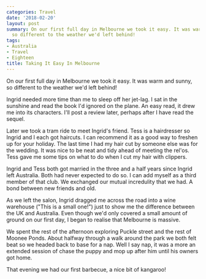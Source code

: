 ```yaml
---
categories: Travel
date: '2018-02-20'
layout: post
summary: On our first full day in Melbourne we took it easy. It was warm and sunny,
  so different to the weather we'd left behind!
tags:
- Australia
- Travel
- Eighteen
title: Taking It Easy In Melbourne
---
```


On our first full day in Melbourne we took it easy. It was warm and sunny, so different to the weather we'd left behind!

Ingrid needed more time than me to sleep off her jet-lag. I sat in the sunshine and read the book I'd ignored on the plane. An easy read, it drew me into its characters. I'll post a review later, perhaps after I have read the sequel.

Later we took a tram ride to meet Ingrid's friend. Tess is a hairdresser so Ingrid and I each got haircuts. I can recommend it as a good way to freshen up for your holiday. The last time I had my hair cut by someone else was for the wedding. It was nice to be neat and tidy ahead of meeting the rel'os. Tess gave me some tips on what to do when I cut my hair with clippers.

Ingrid and Tess both got married in the three and a half years since Ingrid left Australia. Both had never expected to do so. I can add myself as a third member of that club. We exchanged our mutual incredulity that we had. A bond between new friends and old.

As we left the salon, Ingrid dragged me across the road into a wine warehouse ("This is a small one!") just to show me the difference between the UK and Australia. Even though we'd only covered a small amount of ground on our first day, I began to realise that Melbourne is massive.

We spent the rest of the afternoon exploring Puckle street and the rest of Moonee Ponds. About halfway through a walk around the park we both felt beat so we headed back to base for a nap. Well I say nap, it was a more an extended session of chase the puppy and mop up after him until his owners got home.

That evening we had our first barbecue, a nice bit of kangaroo!
